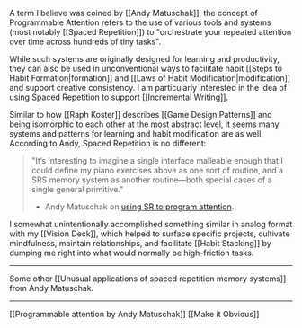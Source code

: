 A term I believe was coined by [[Andy  Matuschak]], the concept of Programmable Attention refers to the use of various tools and systems (most notably [[Spaced Repetition]]) to "orchestrate your repeated attention over time across hundreds of tiny tasks". 

While such systems are originally designed for learning and productivity, they can also be used in unconventional ways to facilitate habit [[Steps to Habit Formation|formation]] and [[Laws of Habit Modification|modification]] and support creative consistency. I am particularly interested in the idea of using Spaced Repetition to support [[Incremental Writing]]. 

Similar to how [[Raph Koster]] describes [[Game Design Patterns]] and being isomorphic to each other at the most abstract level, it seems many systems and patterns for learning and habit modification are as well. According to Andy, Spaced Repetition is no different:

> "It’s interesting to imagine a single interface malleable enough that I could define my piano exercises above as one sort of routine, and a SRS memory system as another routine—both special cases of a single general primitive."
> - Andy Matuschak on [using SR to program attention](https://notes.andymatuschak.org/zB92WZZ5baBHKZPPbWMbYEv).

I somewhat unintentionally accomplished something similar in analog format with my [[Vision Deck]], which helped to surface specific projects, cultivate mindfulness, maintain relationships, and facilitate [[Habit Stacking]] by dumping me right into what would normally be high-friction tasks. 

---
Some other [[Unusual applications of spaced repetition memory systems]] from Andy Matuschak.

---
[[Programmable attention by Andy  Matuschak]]
[[Make it Obvious]]

